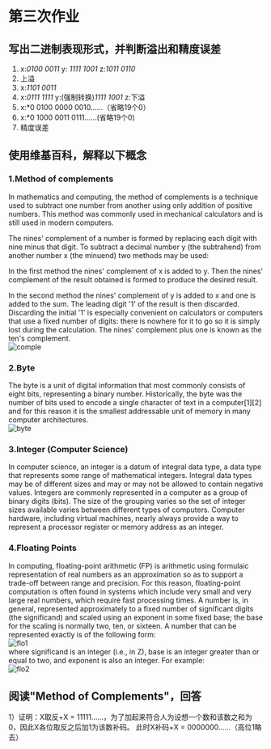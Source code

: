 # 第三次作业

## 写出二进制表现形式，并判断溢出和精度误差

1. x:*0100 0011*  y: *1111 1001* z:*1011 0110*
2. 上溢
3. x:*1101 0011*
4. x:*0111 1111* y:(强制转换)*1111 1001* z:下溢
5. x:*0 0100 0000 0010……（省略19个0）
6. x:*0 1000 0011 0111……(省略19个0)
7. 精度误差

## 使用维基百科，解释以下概念

### 1.Method of complements

In mathematics and computing, the method of complements is a technique used to subtract one number from another using only addition of positive numbers. This method was commonly used in mechanical calculators and is still used in modern computers.

The nines' complement of a number is formed by replacing each digit with nine minus that digit. To subtract a decimal number y (the subtrahend) from another number x (the minuend) two methods may be used:

In the first method the nines' complement of x is added to y. Then the nines' complement of the result obtained is formed to produce the desired result.

In the second method the nines' complement of y is added to x and one is added to the sum. The leading digit '1' of the result is then discarded. Discarding the initial '1' is especially convenient on calculators or computers that use a fixed number of digits: there is nowhere for it to go so it is simply lost during the calculation. The nines' complement plus one is known as the ten's complement.   
![comple](https://upload.wikimedia.org/wikipedia/commons/thumb/2/26/Complement_numbering_gnangarra.JPG/330px-Complement_numbering_gnangarra.JPG)

### 2.Byte

The byte is a unit of digital information that most commonly consists of eight bits, representing a binary number. Historically, the byte was the number of bits used to encode a single character of text in a computer[1][2] and for this reason it is the smallest addressable unit of memory in many computer architectures.   
![byte](https://upload.wikimedia.org/wikipedia/commons/thumb/4/4f/Binaryvdecimal.svg/413px-Binaryvdecimal.svg.png)

### 3.Integer (Computer Science)

In computer science, an integer is a datum of integral data type, a data type that represents some range of mathematical integers. Integral data types may be of different sizes and may or may not be allowed to contain negative values. Integers are commonly represented in a computer as a group of binary digits (bits). The size of the grouping varies so the set of integer sizes available varies between different types of computers. Computer hardware, including virtual machines, nearly always provide a way to represent a processor register or memory address as an integer.   


### 4.Floating Points

In computing, floating-point arithmetic (FP) is arithmetic using formulaic representation of real numbers as an approximation so as to support a trade-off between range and precision. For this reason, floating-point computation is often found in systems which include very small and very large real numbers, which require fast processing times. A number is, in general, represented approximately to a fixed number of significant digits (the significand) and scaled using an exponent in some fixed base; the base for the scaling is normally two, ten, or sixteen. A number that can be represented exactly is of the following form:   
![flo1](https://wikimedia.org/api/rest_v1/media/math/render/svg/1d3df0e2c38ef77dd2cd42114520079bd76b6670)  
where significand is an integer (i.e., in Z), base is an integer greater than or equal to two, and exponent is also an integer. For example:   
![flo2](https://wikimedia.org/api/rest_v1/media/math/render/svg/ae814346939ac31086e1d0286c41d98e6b053102)

## 阅读"Method of Complements"，回答

1）证明：X取反+X = 11111……，为了加起来符合人为设想一个数和该数之和为0，因此X各位取反之后加1为该数补码。 此时X补码+X = 0000000……（高位1略去）



